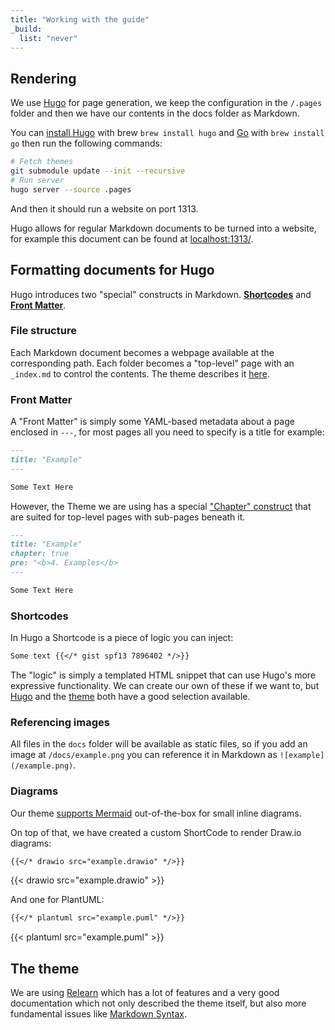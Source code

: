```yaml
---
title: "Working with the guide"
_build:
  list: "never"  
---
```

 
## Rendering
We use [Hugo](https://gohugo.io/) for page generation, we keep the configuration in the `/.pages` folder and then we
have our contents in the docs folder as Markdown.

You can [install Hugo](https://gohugo.io/getting-started/installing/) with brew `brew install hugo` and [Go](https://go.dev) with `brew install go` then run the 
following commands:

```bash
# Fetch themes
git submodule update --init --recursive
# Run server
hugo server --source .pages
```

And then it should run a website on port 1313.

Hugo allows for regular Markdown documents to be turned into a website, for example this document can be found at 
[localhost:1313/](http://localhost:1313/).

## Formatting documents for Hugo
Hugo introduces two "special" constructs in Markdown. [**Shortcodes**](https://gohugo.io/content-management/shortcodes/) 
and [**Front Matter**](https://gohugo.io/content-management/front-matter/).

### File structure
Each Markdown document becomes a webpage available at the corresponding path. Each folder becomes a "top-level" page 
with an `_index.md` to control the contents. The theme describes it [here](https://mcshelby.github.io/hugo-theme-relearn/cont/pages/).

### Front Matter
A "Front Matter" is simply some YAML-based metadata about a page enclosed in `---`, for most pages all you need to 
specify is a title for example:

```markdown
---
title: "Example"
---

Some Text Here
```

However, the Theme we are using has a special ["Chapter" construct](https://mcshelby.github.io/hugo-theme-relearn/cont/archetypes/index.html#archetypes-chapter) 
that are suited for top-level pages with sub-pages beneath it.

```markdown
---
title: "Example"
chapter: true
pre: "<b>4. Examples</b>
---

Some Text Here
```

### Shortcodes

In Hugo a Shortcode is a piece of logic you can inject: 
```markdown
Some text {{</* gist spf13 7896402 */>}}
```

The "logic" is simply a templated HTML snippet that can use Hugo's more expressive functionality. We can create our own 
of these if we want to, but [Hugo](https://gohugo.io/content-management/shortcodes/#use-hugos-built-in-shortcodes) and
the [theme](https://mcshelby.github.io/hugo-theme-relearn/shortcodes/) both have a good selection available.

### Referencing images
All files in the `docs` folder will be available as static files, so if you add an image at `/docs/example.png` you can
reference it in Markdown as `![example](/example.png)`.

### Diagrams
Our theme [supports Mermaid](https://mcshelby.github.io/hugo-theme-relearn/shortcodes/mermaid/) out-of-the-box for small inline diagrams.

On top of that, we have created a custom ShortCode to render Draw.io diagrams:
```markdown
{{</* drawio src="example.drawio" */>}}
```
{{< drawio src="example.drawio" >}}

And one for PlantUML:
```markdown
{{</* plantuml src="example.puml" */>}}
```
{{< plantuml src="example.puml" >}}


## The theme
We are using [Relearn](https://mcshelby.github.io/hugo-theme-relearn) which has a lot of features and a very good documentation which not
only described the theme itself, but also more fundamental issues like [Markdown Syntax](https://mcshelby.github.io/hugo-theme-relearn/cont/markdown/).
